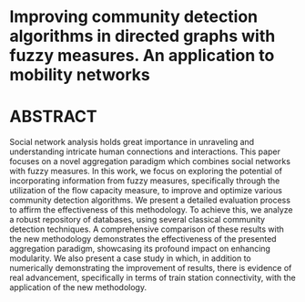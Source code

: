# Improving community detection algorithms in directed graphs with fuzzy measures. An application to mobility networks
# ABSTRACT
Social network analysis holds great importance in unraveling and understanding  intricate human connections and interactions. This paper focuses on a novel aggregation paradigm which combines social networks with fuzzy measures. In this work, we focus on exploring the potential of incorporating information from fuzzy measures, specifically through the utilization of the flow capacity measure, to improve and optimize various community detection algorithms. We present a detailed evaluation process to affirm the effectiveness of this methodology.  To achieve this, we  analyze a robust repository of databases, using several classical community detection techniques. A comprehensive comparison of these results with the new methodology demonstrates the effectiveness of the presented aggregation paradigm, showcasing its profound impact on enhancing modularity. We also present a case study in which, in addition to numerically demonstrating the improvement of results, there is evidence of real advancement, specifically in terms of train station connectivity, with the application of the new methodology.
